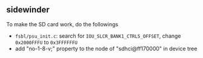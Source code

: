 
## sidewinder

To make the SD card work, do the followings
* `fsbl/psu_init.c`: search for `IOU_SLCR_BANK1_CTRL5_OFFSET`, change `0x2000FFFU` to `0x3FFFFFFU`
* add "no-1-8-v;" property to the node of "sdhci@ff170000" in device tree
